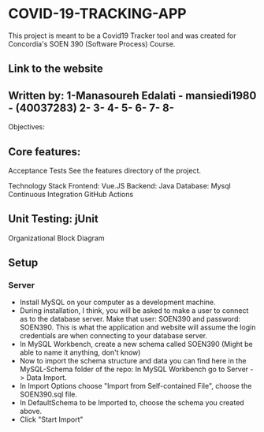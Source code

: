 # COVID-19-TRACKING-APP
This project is meant to be a Covid19 Tracker tool and was created for Concordia's SOEN 390 (Software Process) Course.

Link to the website
---------------------------------
Written by:
1-Manasoureh Edalati - mansiedi1980 - (40037283)
2-
3-
4-
5-
6-
7-
8-
-----------------------------------
Objectives:

Core features: 
----------------------------------
Acceptance Tests
See the features directory of the project.

Technology Stack
Frontend:
Vue.JS
Backend:
Java
Database:
Mysql
Continuous Integration
GitHub Actions

Unit Testing:
jUnit
-------------------------------------------------------------
Organizational Block Diagram
## Setup

### Server

- Install MySQL on your computer as a development machine.
- During installation, I think, you will be asked to make a user to connect as to the database server. Make that user: SOEN390 and password: SOEN390. This is what the application and website will assume the login credentials are when connecting to your database server.
- In MySQL Workbench, create a new schema called SOEN390 (Might be able to name it anything, don't know)
- Now to import the schema structure and data you can find here in the MySQL-Schema folder of the repo: In MySQL Workbench go to Server -> Data Import. 
- In Import Options choose "Import from Self-contained File", choose the SOEN390.sql file.
- In DefaultSchema to be Imported to, choose the schema you created above.
- Click "Start Import"
